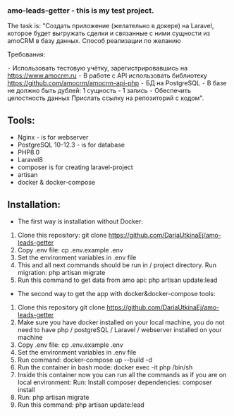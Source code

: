 ### amo-leads-getter - this is my test project.
The task is:
"Создать приложение (желательно в докере) на Laravel, которое будет выгружать сделки и связанные с ними сущности из amoCRM в базу данных. Способ реализации по желанию

Требования:

⁃ Использовать тестовую учётку, зарегистрировавшись на https://www.amocrm.ru
⁃ В работе с API использовать библиотеку https://github.com/amocrm/amocrm-api-php
⁃ БД на PostgreSQL
⁃ В базе не должно быть дублей: 1 сущность - 1 запись
⁃ Обеспечить целостность данных
Прислать ссылку на репозиторий с кодом".

## Tools:
* Nginx - is for webserver
* PostgreSQL 10-12.3 - is for database
* PHP8.0 
* Laravel8
* composer is for creating laravel-project
* artisan 
* docker & docker-compose

## Installation:

* The first way is installation without Docker:

1. Clone this repository: git clone https://github.com/DariaUtkinaEj/amo-leads-getter
2. Copy .env file: cp .env.example .env
3. Set the environment variables in .env file
4. This and all next commands should be run in / project directory. Run migration: php artisan migrate
5. Run this command to get data from amo api: php artisan update:lead


* The second way to get the app with docker&docker-compose tools:
1. Clone this repository git clone https://github.com/DariaUtkinaEj/amo-leads-getter
2. Make sure you have docker installed on your local machine, you do not need to have php / postgreSQL / Laravel / webserver installed on your machine
3. Copy .env file: cp .env.example .env
4. Set the environment variables in .env file
5. Run command: docker-compose up --build -d
6. Run the container in bash mode: docker exec -it php /bin/sh
7. Inside this container now you can run all the commands as if you are on local environment:
Run: Install composer dependencies: composer install
8. Run: php artisan migrate
9. Run this command: php artisan update:lead


